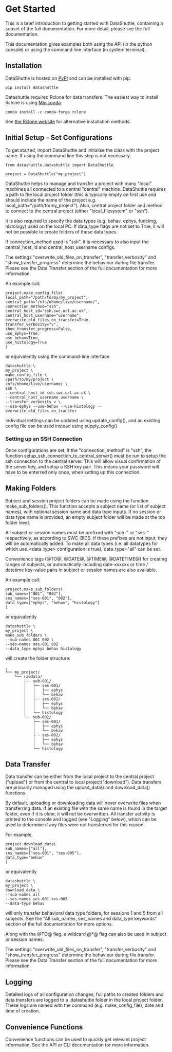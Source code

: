 # Get Started

This is a brief introduction to getting started with DataShuttle, containing a subset of the full documentation.
For more detail, please see the full documentation.

This documentation gives examples both using the API (in the python console) or using the command line interface (in system terminal).

## Installation

DataShuttle is hosted on  [PyPI](https://pypi.org/project/datashuttle/) and can be installed with pip.

`pip install datashuttle`

Datashuttle required Rclone for data transfers. The easiest way to install Rclone is using [Miniconda](https://docs.conda.io/en/main/miniconda.html):

```
conda install -c conda-forge rclone
```

See [the Rclone website](https://rclone.org/install/) for alternative installation methods.

## Initial Setup - Set Configurations

To get started, import DataShuttle and initialise the class with the project name. If using the command
line this step is not necessary.

```
from datashuttle.datashuttle import DataShuttle

project = DataShuttle("my_project")
```

DataShuttle helps to manage and transfer a project with many "local" machines all connected to a central "central" machine.
DataShuttle requires a path to the local project folder (this is typically empty on first use and should include the name of the project
e.g. local_path="/path/to/my_project"). Also, central project folder and method to connect to the central project (either "local_filesystem" or
"ssh").

It is also required to specify the data types (e.g. behav, ephys, funcimg, histology) used on the local PC. If data_type flags are not set to True, it will not be possible
to create folders of these data types.

If connection_method used is "ssh", it is necessary to also input the central_host_id and central_host_username configs.

The settings "overwrite_old_files_on_transfer", "transfer_verbosity" and "show_transfer_progress" determine
the behaviour during file transfer. Please see the Data Transfer section of the full documentation for more information.


An example call:

```
project.make_config_file(
local_path="/path/to/my/my_project",
central_path="/nfs/nhome/live/username/",
connection_method="ssh",
central_host_id="ssh.swc.ucl.ac.uk",
central_host_username="username",
overwrite_old_files_on_transfer=True,
transfer_verbosity="v",
show_transfer_progress=False,
use_ephys=True,
use_behav=True,
use_histology=True
)
```
or equivalently using the command-line interface

```
datashuttle \
my_project \
make_config_file \
/path/to/my/project \
/nfs/nhome/live/username/ \
ssh \
--central_host_id ssh.swc.ucl.ac.uk \
--central_host_username username \
--transfer_verbosity v \
--use-ephys --use-behav --use-histology --overwrite_old_files_on_transfer
```

Individual settings can be updated using update_config(), and an existing config file can be used instead using supply_config()

### Setting up an SSH Connection

Once configurations are set, if the "connection_method" is "ssh", the function setup_ssh_connection_to_central_server() must be run to setup
the ssh connection to the central server. This will allow visual confirmation of the server key, and setup a SSH key pair. This means
your password will have to be enterred only once, when setting up this connection.


## Making Folders

Subject and session project folders can be made using the function make_sub_folders(). This function accepts a subject name (or list
of subject names), with optional session name and data type inputs. If no session or data type name is provided,
an empty subject folder will be made at the top folder level.

All subject or session names must be prefixed with "sub-" or "ses-" respectively, as according to SWC-BIDS. If these prefixes
are not input, they will be automatically added. To make all data types (i.e. all datatypes for which use_<data_type> configuration is true),
 data_type="all" can be set.

Convenience tags (@TO@, @DATE@, @TIME@, @DATETIME@) for creating ranges of subjects, or automatically including
date-xxxxxx or time / datetime key-value pairs in subject or session names are also available.

An example call:

```
project.make_sub_folders(
sub_names=["001", "002"],
ses_names=["ses-001", "002"],
data_type=["ephys", "behav", "histology"]
)
```
or equivalently

```
datashuttle \
my_project \
make_sub_folders \
--sub-names 001 002 \
--ses-names ses-001 002
--data_type ephys behav histology
```

will create the folder structure:

```
.
└── my_project/
    └── rawdata/
        ├── sub-001/
        │   ├── ses-001/
        │   │   ├── ephys
        │   │   └── behav
        │   ├── ses-002/
        │   │   ├── ephys
        │   │   └── behav
        │   └── histology
        └── sub-002/
            ├── ses-001/
            │   ├── ephys
            │   └── behav
            ├── ses-002/
            │   ├── ephys
            │   └── behav
            └── histology
```

## Data Transfer

Data transfer can be either from the local project to the central project ("upload") or from the central to local project("download"). Data
transfers are primarily managed using the upload_data() and download_data() functions.

By default, uploading or downloading data will never overwrite files when transferring data. If an
existing file with the same name is found in the target folder, even if it is older, it will not be overwritten.
All transfer activity is printed to the console and logged (see "Logging" below), which can be used to
determine if any files were not transferred for this reason.

For example,

```
project.download_data(
sub_names=["all"],
ses_names=["ses-001", "ses-005"],
data_type="behav"
)
```

or equivalently

```
datashuttle \
my_project \
download_data \
--sub-names all
--ses-names ses-001 ses-005
--data-type behav
```

will only transfer behavioral data type folders, for sessions 1 and 5 from all subjects. See the "All sub_names, ses_names and data_type keywords"
section of the full documentation for more options.

Along with the @TO@ flag, a wildcard @*@ flag can also be used in subject or session names.

The settings "overwrite_old_files_on_transfer", "transfer_verbosity" and "show_transfer_progress" determine
the behaviour during file transfer. Please see the Data Transfer section of the full documentation for more information.

## Logging

Detailed logs of all configuration changes, full paths to created folders and data transfers are logged
to a .datashuttle folder in the local project folder. These logs are named
with the command (e.g. make_config_file), date and time of creation.

## Convenience Functions

Convenience functions can be used to quickly get relevant project information. See the API or CLI documentation
for more information.
